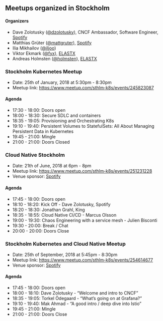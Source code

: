 ## Meetups organized in Stockholm

#### Organizers

 - Dave Zolotusky ([@dzolotusky](https://github.com/dzolotusky)), CNCF Ambassador, Software Engineer, [Spotify](https://www.spotify.com/)
 - Matthias Grüter ([@mattgruter](https://github.com/mattgruter)), [Spotify](https://www.spotify.com/)
 - Ilia Mikhailov ([@iljoo](https://github.com/iljoo))
 - Viktor Ekmark ([@fyx](https://github.com/fyx)), [ELASTX](https://elastx.se/en)
 - Andreas Holmsten ([@holmsten](https://github.com/holmsten)), [ELASTX](https://elastx.se/en)

### Stockholm Kubernetes Meetup

 - Date: 25th of January, 2018 at 5:30pm - 8:30pm
 - Meetup link: https://www.meetup.com/sthlm-k8s/events/245823087


#### Agenda

 - 17:30 - 18:00: Doors open 
 - 18:00 - 18:30: Secure SDLC and containers 
 - 18:35 - 19:05: Provisioning and Orchestrating K8s 
 - 19:10 - 19:40: Persistent Volumes to StatefulSets: All About Managing Persistent Data in Kubernetes 
 - 19:45 - 21:00: Mingle 
 - 21:00 - 21:00: Doors Closed 

### Cloud Native Stockholm

 - Date: 21th of June, 2018 at 6pm - 8pm
 - Meetup link: https://www.meetup.com/sthlm-k8s/events/251231228
 - Venue sponsor: [Spotify](https://www.spotify.com/)

#### Agenda

 - 17:45 - 18:00: Doors open 
 - 18:10 - 18:20: Kick Off - Dave Zolotusky, Spotify 
 - 18:20 - 18:30: Jonathan Grahl, King 
 - 18:35 - 18:55: Cloud Native CI/CD - Marcus Olsson 
 - 19:00 - 19:30: Chaos Engineering with a service mesh - Julien Bisconti 
 - 19:30 - 20:00: Break / Chat 
 - 20:00 - 20:00: Doors Close 

### Stockholm Kubernetes and Cloud Native Meetup

 - Date: 25th of September, 2018 at 5:45pm - 8:30pm
 - Meetup link: https://www.meetup.com/sthlm-k8s/events/254614677
 - Venue sponsor: [Spotify](https://www.spotify.com/)

#### Agenda

 - 17:45 - 18:00: Doors open 
 - 18:00 - 18:10: Dave Zolotusky - “Welcome and intro to CNCF” 
 - 18:35 - 19:05: Torkel Ödegaard - “What’s going on at Grafana?” 
 - 19:10 - 19:40: Mak Ahmad - “A good intro / deep dive into Istio” 
 - 19:45 - 21:00: Mingle 
 - 21:00 - 21:00: Doors Close 
